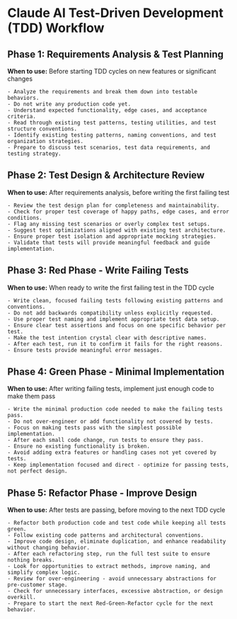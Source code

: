 # Claude AI Test-Driven Development (TDD) Workflow

## Phase 1: Requirements Analysis & Test Planning
**When to use:** Before starting TDD cycles on new features or significant changes

```
- Analyze the requirements and break them down into testable behaviors.
- Do not write any production code yet.
- Understand expected functionality, edge cases, and acceptance criteria.
- Read through existing test patterns, testing utilities, and test structure conventions.
- Identify existing testing patterns, naming conventions, and test organization strategies.
- Prepare to discuss test scenarios, test data requirements, and testing strategy.
```

## Phase 2: Test Design & Architecture Review
**When to use:** After requirements analysis, before writing the first failing test

```
- Review the test design plan for completeness and maintainability.
- Check for proper test coverage of happy paths, edge cases, and error conditions.
- Flag any missing test scenarios or overly complex test setups.
- Suggest test optimizations aligned with existing test architecture.
- Ensure proper test isolation and appropriate mocking strategies.
- Validate that tests will provide meaningful feedback and guide implementation.
```

## Phase 3: Red Phase - Write Failing Tests
**When to use:** When ready to write the first failing test in the TDD cycle

```
- Write clean, focused failing tests following existing patterns and conventions.
- Do not add backwards compatibility unless explicitly requested.
- Use proper test naming and implement appropriate test data setup.
- Ensure clear test assertions and focus on one specific behavior per test.
- Make the test intention crystal clear with descriptive names.
- After each test, run it to confirm it fails for the right reasons.
- Ensure tests provide meaningful error messages.
```

## Phase 4: Green Phase - Minimal Implementation
**When to use:** After writing failing tests, implement just enough code to make them pass

```
- Write the minimal production code needed to make the failing tests pass.
- Do not over-engineer or add functionality not covered by tests.
- Focus on making tests pass with the simplest possible implementation.
- After each small code change, run tests to ensure they pass.
- Ensure no existing functionality is broken.
- Avoid adding extra features or handling cases not yet covered by tests.
- Keep implementation focused and direct - optimize for passing tests, not perfect design.
```

## Phase 5: Refactor Phase - Improve Design
**When to use:** After tests are passing, before moving to the next TDD cycle

```
- Refactor both production code and test code while keeping all tests green.
- Follow existing code patterns and architectural conventions.
- Improve code design, eliminate duplication, and enhance readability without changing behavior.
- After each refactoring step, run the full test suite to ensure nothing breaks.
- Look for opportunities to extract methods, improve naming, and simplify complex logic.
- Review for over-engineering - avoid unnecessary abstractions for pre-customer stage.
- Check for unnecessary interfaces, excessive abstraction, or design overkill.
- Prepare to start the next Red-Green-Refactor cycle for the next behavior.
```